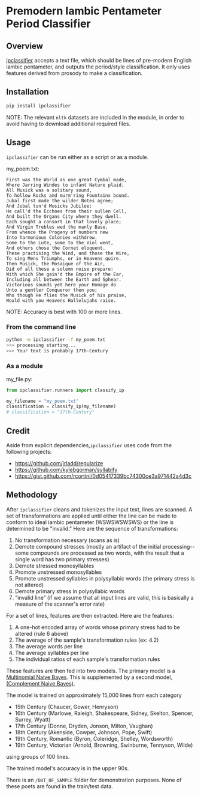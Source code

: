 # Premodern Iambic Pentameter Period Classifier

## Overview
[ipclassifier](https://pypi.org/project/ipclassifier/) accepts a text file, which should be lines of pre-modern English iambic pentameter, and outputs the period/style classification.  It only uses features derived from prosody to make a classification.


## Installation
```bash
pip install ipclassifier
```
NOTE: The relevant `nltk` datasets are included in the module, in order to avoid having to download additional required files.


## Usage
`ipclassifier` can be run either as a script or as a module.

my_poem.txt:
```text
First was the World as one great Cymbal made,
Where Jarring Windes to infant Nature plaid.
All Musick was a solitary sound,
To hollow Rocks and murm'ring Fountains bound.
Jubal first made the wilder Notes agree;
And Jubal tun'd Musicks Jubilee:
He call'd the Ecchoes from their sullen Cell,
And built the Organs City where they dwell.
Each sought a consort in that lovely place;
And Virgin Trebles wed the manly Base.
From whence the Progeny of numbers new
Into harmonious Colonies withdrew.
Some to the Lute, some to the Viol went,
And others chose the Cornet eloquent.
These practising the Wind, and those the Wire,
To sing Mens Triumphs, or in Heavens quire.
Then Musick, the Mosaique of the Air,
Did of all these a solemn noise prepare:
With which She gain'd the Empire of the Ear,
Including all between the Earth and Sphear.
Victorious sounds yet here your Homage do
Unto a gentler Conqueror then you;
Who though He flies the Musick of his praise,
Would with you Heavens Hallelujahs raise.
```
NOTE: Accuracy is best with 100 or more lines.


### From the command line
```bash
python -m ipclassifier -f my_poem.txt
>>> processing starting...
>>> Your text is probably 17th-Century
```

### As a module

my_file.py:
```python
from ipclassifier.runners import classify_ip

my_filename = "my_poem.txt"
classification = classify_ip(my_filename)
# classification = "17th-Century"
```

## Credit
Aside from explicit dependencies,`ipclassifier` uses code from the following projects:
- https://github.com/jrladd/regularize
- https://github.com/kylebgorman/syllabify
- https://gist.github.com/rcortini/0d05417339bc74300ce3a971442a4d3c


## Methodology
After `ipclassifier` cleans and tokenizes the input text, lines are scanned.  A set of transformations are applied until either the line can be made to conform to ideal iambic pentameter (WSWSWSWSWS) or the line is determined to be "invalid."  Here are the sequence of transformations:

1. No transformation necessary (scans as is)
2. Demote compound stresses (mostly an artifact of the initial processing--some compounds are processed as two words, with the result that a single word has two primary stresses)
3. Demote stressed monosyllables
4. Promote unstressed monosyllables
5. Promote unstressed syllables in polysyllabic words (the primary stress is not altered)
6. Demote primary stress in polysyllabic words
7. “invalid line” (if we assume that all input lines are valid, this is basically a measure of the scanner's error rate) 

For a set of lines, features are then extracted.  Here are the features:
1. A one-hot encoded array of words whose primary stress had to be altered (rule 6 above)
2. The average of the sample's transformation rules (ex: 4.2)
3. The average words per line
4. The average syllables per line
5. The individual ratios of each sample's transformation rules

These features are then fed into two models.  The primary model is a [Multinomial Naive Bayes](https://scikit-learn.org/stable/modules/generated/sklearn.naive_bayes.MultinomialNB.html).  This is supplemented by a second model, [(Complement Naive Bayes)](https://scikit-learn.org/stable/modules/generated/sklearn.naive_bayes.ComplementNB.html).

The model is trained on approximately 15,000 lines from each category 

- 15th Century (Chaucer, Gower, Henryson)
- 16th Century (Marlowe, Raleigh, Shakespeare, Sidney, Skelton, Spencer, Surrey, Wyatt)
- 17th Century (Donne, Dryden, Jonson, Milton, Vaughan)
- 18th Century (Akenside, Cowper, Johnson, Pope, Swift)
- 19th Century, Romantic (Byron, Coleridge, Shelley, Wordsworth)
- 19th Century, Victorian (Arnold, Browning, Swinburne, Tennyson, Wilde)

using groups of 100 lines.

The trained model's accuracy is in the upper 90s.

There is an `/OUT_OF_SAMPLE` folder for demonstration purposes.  None of these poets are found in the train/test data.